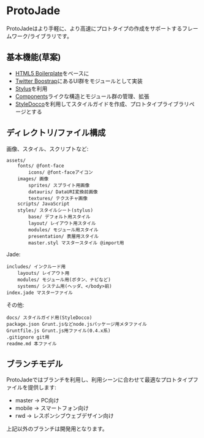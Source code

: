 # ProtoJade

ProtoJadeはより手軽に、より高速にプロトタイプの作成をサポートするフレームワーク/ライブラリです。

## 基本機能(草案)

- [HTML5 Boilerplate](http://html5boilerplate.com/)をベースに
- [Twitter Boostrap](http://twitter.github.com/bootstrap/)にあるUI群をモジュールとして実装
- [Stylus](http://learnboost.github.com/stylus/)を利用
- [Components](http://tjholowaychuk.com/post/27984551477/components)ライクな構造とモジュール群の管理、拡張
- [StyleDocco](http://jacobrask.github.com/styledocco/)を利用してスタイルガイドを作成、プロトタイプライブラリページとする

## ディレクトリ/ファイル構成

画像、スタイル、スクリプトなど:

```text
assets/
	fonts/ @font-face
		icons/ @font-faceアイコン
	images/ 画像
		sprites/ スプライト用画像
		datauris/ DataURI変換前画像
		textures/ テクスチャ画像
	scripts/ JavaScript
	styles/ スタイルシート(stylus)
		base/ デフォルト用スタイル
		layout/ レイアウト用スタイル
		modules/ モジュール用スタイル
		presentation/ 表層用スタイル
		master.styl マスタースタイル @import用
```

Jade:

```text
includes/ インクルード用
	layouts/ レイアウト用
	modules/ モジュール用(ボタン、ナビなど)
	systems/ システム用(ヘッダ、</body>前)
index.jade マスターファイル
```

その他:

```text
docs/ スタイルガイド用(StyleDocco)
package.json Grunt.jsなどnode.jsパッケージ用メタファイル
Gruntfile.js Grunt.js用ファイル(0.4.x系)
.gitignore git用
readme.md 本ファイル
```

## ブランチモデル

ProtoJadeではブランチを利用し、利用シーンに合わせて最適なプロトタイプファイルを提供します:

- master → PC向け
- mobile → スマートフォン向け
- rwd → レスポンシブウェブデザイン向け

上記以外のブランチは開発用となります。